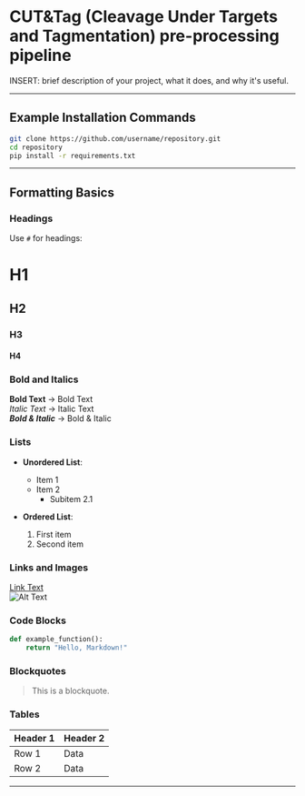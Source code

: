 # CUT&Tag (Cleavage Under Targets and Tagmentation) pre-processing pipeline

INSERT: brief description of your project, what it does, and why it's useful.
 
---
 
 ## Example Installation Commands
 
```bash
git clone https://github.com/username/repository.git
cd repository
pip install -r requirements.txt
```

---

## Formatting Basics

### Headings

Use `#` for headings:

# H1  
## H2  
### H3  
#### H4  

### Bold and Italics

**Bold Text** → Bold Text  
*Italic Text* → Italic Text  
***Bold & Italic*** → Bold & Italic  

### Lists

- **Unordered List**:
  - Item 1  
  - Item 2  
    - Subitem 2.1  

- **Ordered List**:
  1. First item  
  2. Second item  

### Links and Images

[Link Text](https://example.com)  
![Alt Text](https://example.com/image.png)  

### Code Blocks

```python
def example_function():
    return "Hello, Markdown!"
```

### Blockquotes

> This is a blockquote.

### Tables

| Header 1 | Header 2 |
|----------|----------|
| Row 1    | Data     |
| Row 2    | Data     |

---
